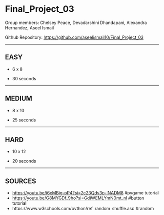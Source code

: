 # Final_Project_03

Group members: Chelsey Peace, Devadarshini Dhandapani, Alexandra Hernandez, Aseel Ismail

Github Repository: https://github.com/aseelismail10/Final_Project_03

---
EASY
---


- 6 x 8

- 30 seconds


---
MEDIUM
---


- 8 x 10

- 25 seconds


---
HARD
---


- 10 x 12

- 20 seconds


---
SOURCES
---

- https://youtu.be/i6xMBig-pP4?si=2c23Qdv3p-INADM8 #pygame tutorial
- https://youtu.be/G8MYGDf_9ho?si=GdiWEMLYmN0mt_nI #button tutorial
- https://www.w3schools.com/python/ref_random_shuffle.asp #random shuffle
- https://www.google.com/search?q=how+to+add+a+png+image+to+a+python+project+with+.load+oygame&sca_esv=dd2f1766d71666ee&sxsrf=AHTn8zqLmBu_ZCMiqbgkRuVUSlYRP8M6Ng%3A1745778705223&ei=EXgOaNeyDZmZwbkPkqDPyQw&ved=0ahUKEwiX_9K87PiMAxWZTDABHRLQM8kQ4dUDCBA&uact=5&oq=how+to+add+a+png+image+to+a+python+project+with+.load+oygame&gs_lp=Egxnd3Mtd2l6LXNlcnAiPGhvdyB0byBhZGQgYSBwbmcgaW1hZ2UgdG8gYSBweXRob24gcHJvamVjdCB3aXRoIC5sb2FkIG95Z2FtZUinDFD4AliQC3AAeACQAQGYAQCgAQCqAQC4AQPIAQD4AQGYAgCgAgCYAwCIBgGSBwCgBwCyBwC4BwA&sclient=gws-wiz-serp#fpstate=ive&vld=cid:a422d0f2,vid:rHEnZfq_zEQ,st:0 # importing pngs


